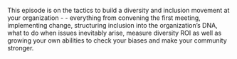 This episode is on the tactics to build a diversity and inclusion movement at your organization - - everything from convening the first meeting, implementing change, structuring inclusion into the organization’s DNA, what to do when issues inevitably arise, measure diversity ROI as well as growing your own abilities to check your biases and make your community stronger.